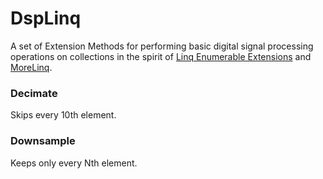 # DspLinq

A set of Extension Methods for performing basic digital signal processing operations on collections in the spirit of [Linq Enumerable Extensions](https://msdn.microsoft.com/en-us/library/system.linq.enumerable(v=vs.110).aspx) and [MoreLinq](https://morelinq.github.io).

### Decimate

Skips every 10th element.

### Downsample

Keeps only every Nth element.
